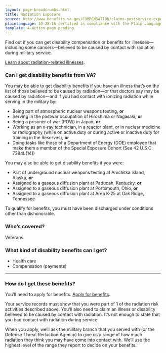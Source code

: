 ```yaml
---
layout: page-breadcrumbs.html
title: Radiation Exposure 
source: http://www.benefits.va.gov/COMPENSATION/claims-postservice-exposures-environmental_hazards.asp,http://www.benefits.va.gov/COMPENSATION/claims-postservice-exposures-radiogenic_diseases.asp
plainlanguage: 10-28-16 certified in compliance with the Plain Language Act
template: 4-action-page-pending
---
```


<div class="va-introtext">

Find out if you can get disability compensation or benefits for illnesses—including some cancers—believed to be caused by contact with radiation during military service. 

[Learn about radiation-related illnesses](http://www.ecfr.gov/cgi-bin/text-idx?rgn=div5&node=38:1.0.1.1.4#se38.1.3_1309). 

</div>

<div class="call-out" markdown="1">

### Can I get disability benefits from VA?

You may be able to get disability benefits if you have an illness that’s on the list of those believed to be caused by radiation—or that doctors say may be caused by radiation—and if you had contact with ionizing radiation while serving in the military by:

- Being part of atmospheric nuclear weapons testing, **or**
- Serving in the postwar occupation of Hiroshima or Nagasaki, **or**
- Being a prisoner of war (POW) in Japan, **or**
- Working as an x-ray technician, in a reactor plant, or in nuclear medicine or radiography (while on active duty or during active or inactive duty for training in the Reserves), **or**
- Doing tasks like those of a Department of Energy (DOE) employee that make them a member of the Special Exposure Cohort (See 42 U.S.C. 7384L(14))

You may also be able to get disability benefits if you were:
- Part of underground nuclear weapons testing at Amchitka Island, Alaska, **or**
- Assigned to a gaseous diffusion plant at Paducah, Kentucky, **or**
- Assigned to a gaseous diffusion plant at Portsmouth, Ohio, **or**
- Assigned to a gaseous diffusion plant at Area K-25 at Oak Ridge, Tennessee

To qualify for benefits, you must have been discharged under conditions other than dishonorable.

### Who’s covered?
Veterans

</div>

### What kind of disability benefits can I get?

- Health care
- Compensation (payments)

------

### How do I get these benefits?

You’ll need to apply for benefits. [Apply for benefits](/disability-benefits/apply-for-benefits/).

Your service records must show that you were part of 1 of the radiation risk activities described above. You’ll also need to claim an illness or disability believed to be caused by contact with radiation. It’s not enough to state that you had contact with radiation during service.

When you apply, we’ll ask the military branch that you served with (or the Defense Threat Reduction Agency) to give us a range of how much radiation they think you may have come into contact with. We’ll use the highest level of the range they report to decide on your benefits.



